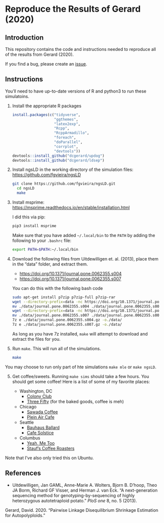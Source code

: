 
<!-- README.md is generated from README.Rmd. Please edit that file -->

# Reproduce the Results of Gerard (2020)

## Introduction

This repository contains the code and instructions needed to reproduce
all of the results from Gerard (2020).

If you find a bug, please create an
[issue](https://github.com/dcgerard/reproduce_pairwise_ld/issues).

## Instructions

You’ll need to have up-to-date versions of R and python3 to run these
simulatoins.

1.  Install the appropriate R packages
    
    ``` r
    install.packages(c("tidyverse",
                       "ggthemes",
                       "latex2exp",
                       "Rcpp",
                       "RcppArmadillo",
                       "foreach",
                       "doParallel",
                       "corrplot",
                       "devtools"))
    devtools::install_github("dcgerard/updog")
    devtools::install_github("dcgerard/ldsep")
    ```

2.  Install ngsLD in the working directory of the simulation files:
    <https://github.com/fgvieira/ngsLD>
    
    ``` bash
    git clone https://github.com/fgvieira/ngsLD.git
      cd ngsLD
      make
    ```

3.  Install msprime:
    <https://msprime.readthedocs.io/en/stable/installation.html>
    
    I did this via pip:
    
    ``` bash
    pip3 install msprime
    ```
    
    Make sure that you have added `~/.local/bin` to the `PATH` by adding
    the following to your `.bashrc` file:
    
    ``` bash
    export PATH=$PATH:~/.local/bin
    ```

4.  Download the following files from Uitdewilligen et. al. (2013),
    place them in the “data” folder, and extract them.
    
      - <https://doi.org/10.1371/journal.pone.0062355.s004>
      - <https://doi.org/10.1371/journal.pone.0062355.s007>
    
    You can do this with the following bash code
    
    ``` bash
    sudo apt-get install p7zip p7zip-full p7zip-rar
    wget --directory-prefix=data -nc https://doi.org/10.1371/journal.pone.0062355.s004
    mv ./data/journal.pone.0062355.s004 ./data/journal.pone.0062355.s004.gz
    wget --directory-prefix=data -nc https://doi.org/10.1371/journal.pone.0062355.s007
    mv ./data/journal.pone.0062355.s007 ./data/journal.pone.0062355.s007.gz
    7z e ./data/journal.pone.0062355.s004.gz -o./data/
    7z e ./data/journal.pone.0062355.s007.gz -o./data/
    ```
    
    As long as you have 7z installed, `make` will attempt to download
    and extract the files for you.

5.  Run `make`. This will run all of the simulations.
    
    ``` bash
    make
    ```

You may choose to run only part of hte simulations `make mle` or `make
ngsLD`.

5.  Get coffee/sweets. Running `make sims` should take a few hours. You
    should get some coffee\! Here is a list of some of my favorite
    places:
    
      - Washington, DC
          - [Colony
            Club](https://www.yelp.com/biz/colony-club-washington)
          - [Three
            Fifty](https://www.yelp.com/biz/three-fifty-bakery-and-coffee-bar-washington)
            (for the baked goods, coffee is meh)
      - Chicago
          - [Sawada
            Coffee](https://www.yelp.com/biz/sawada-coffee-chicago)
          - [Plein Air
            Cafe](https://www.yelp.com/biz/plein-air-cafe-and-eatery-chicago-2)
      - Seattle
          - [Bauhaus
            Ballard](https://www.yelp.com/biz/bauhaus-ballard-seattle)
          - [Cafe
            Solstice](https://www.yelp.com/biz/cafe-solstice-seattle)
      - Columbus
          - [Yeah, Me
            Too](https://www.yelp.com/biz/yeah-me-too-columbus)
          - [Stauf’s Coffee
            Roasters](https://www.yelp.com/biz/staufs-coffee-roasters-columbus-2)

Note that I’ve also only tried this on Ubuntu.

## References

  - Uitdewilligen, Jan GAML, Anne-Marie A. Wolters, Bjorn B. D’hoop,
    Theo JA Borm, Richard GF Visser, and Herman J. van Eck. “A
    next-generation sequencing method for genotyping-by-sequencing of
    highly heterozygous autotetraploid potato.” *PloS one* 8, no. 5
    (2013).

<div id="refs" class="references">

<div id="ref-gerard2020pairwise">

Gerard, David. 2020. “Pairwise Linkage Disequilibrium Shrinkage
Estimation for Autopolyploids.”

</div>

</div>
